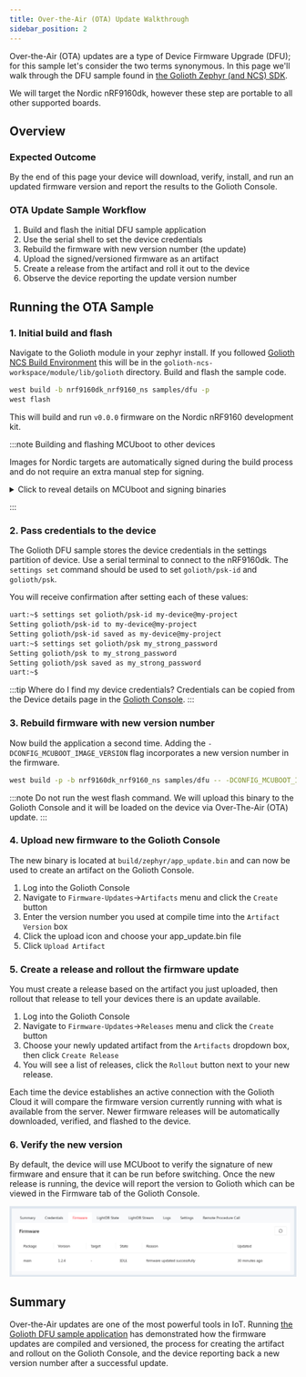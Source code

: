 ```yaml
---
title: Over-the-Air (OTA) Update Walkthrough
sidebar_position: 2
---
```


Over-the-Air (OTA) updates are a type of Device Firmware Upgrade (DFU); for this
sample let's consider the two terms synonymous. In this page we'll walk through
the DFU sample found in [the Golioth Zephyr (and NCS)
SDK](https://github.com/golioth/golioth-zephyr-sdk/tree/main/samples/dfu).

We will target the Nordic nRF9160dk, however these step are portable to all
other supported boards.

## Overview

### Expected Outcome

By the end of this page your device will download, verify, install, and run an
updated firmware version and report the results to the Golioth Console.

### OTA Update Sample Workflow

1. Build and flash the initial DFU sample application
2. Use the serial shell to set the device credentials
3. Rebuild the firmware with new version number (the update)
4. Upload the signed/versioned firmware as an artifact
5. Create a release from the artifact and roll it out to the device
6. Observe the device reporting the update version number

## Running the OTA Sample

### 1. Initial build and flash

Navigate to the Golioth module in your zephyr install. If you followed [Golioth
NCS Build Environment](/firmware/zephyr-device-sdk/build-environment/zephyr-ncs)
this will be in the `golioth-ncs-workspace/module/lib/golioth` directory. Build
and flash the sample code.

```bash
west build -b nrf9160dk_nrf9160_ns samples/dfu -p
west flash
```

This will build and run `v0.0.0` firmware on the Nordic nRF9160 development kit.

:::note Building and flashing MCUboot to other devices

Images for Nordic targets are automatically signed during the build process and
do not require an extra manual step for signing.

<details>
<summary>Click to reveal details on MCUboot and signing binaries</summary>

The README in the Golioth DFU sample discusses [building MCUBoot for other architectures](https://github.com/golioth/golioth-zephyr-sdk/tree/main/samples/dfu#using-with-zephyr).

Signing application code is also discussed in the sample's README. It should
follow a process similar to the following:

```bash
# After building your app image, sign the binary:
west sign -t imgtool -- --key WEST_ROOT/bootloader/mcuboot/root-rsa-2048.pem
# Flash a signed app to a device already running the MCUboot bootloader:
west flash --bin-file build/zephyr/zephyr.signed.bin --hex-file build/zephyr/zephyr.signed.hex
```

</details>

:::

### 2. Pass credentials to the device

The Golioth DFU sample stores the device credentials in the settings partition
of device. Use a serial terminal to connect to the nRF9160dk. The `settings set` command should be used to set `golioth/psk-id` and `golioth/psk`.

You will receive confirmation after setting each of these values:

```bash
uart:~$ settings set golioth/psk-id my-device@my-project
Setting golioth/psk-id to my-device@my-project
Setting golioth/psk-id saved as my-device@my-project
uart:~$ settings set golioth/psk my_strong_password
Setting golioth/psk to my_strong_password
Setting golioth/psk saved as my_strong_password
uart:~$
```

:::tip Where do I find my device credentials?
Credentials can be copied from the Device details page in the [Golioth
Console](https://console.golioth.io).
:::

### 3. Rebuild firmware with new version number

Now build the application a second time. Adding the
`-DCONFIG_MCUBOOT_IMAGE_VERSION` flag incorporates a new version number in the
firmware.

```bash
west build -p -b nrf9160dk_nrf9160_ns samples/dfu -- -DCONFIG_MCUBOOT_IMAGE_VERSION=\"1.2.3\"
```

:::note
Do not run the west flash command. We will upload this binary to the
Golioth Console and it will be loaded on the device via Over-The-Air (OTA)
update.
:::

### 4. Upload new firmware to the Golioth Console

The new binary is located at `build/zephyr/app_update.bin` and can now be used
to create an artifact on the Golioth Console.

1. Log into the Golioth Console
2. Navigate to `Firmware-Updates`&rarr;`Artifacts` menu and click the `Create` button
3. Enter the version number you used at compile time into the `Artifact Version`
   box
4. Click the upload icon and choose your app_update.bin file
5. Click `Upload Artifact`

### 5. Create a release and rollout the firmware update

You must create a release based on the artifact you just uploaded, then rollout
that release to tell your devices there is an update available.

1. Log into the Golioth Console
2. Navigate to `Firmware-Updates`&rarr;`Releases` menu and click the `Create` button
3. Choose your newly updated artifact from the `Artifacts` dropdown box, then
   click `Create Release`
4. You will see a list of releases, click the `Rollout` button next to your new
   release.

Each time the device establishes an active connection with the Golioth Cloud it
will compare the firmware version currently running with what is available from
the server. Newer firmware releases will be automatically downloaded, verified,
and flashed to the device.

### 6. Verify the new version

By default, the device will use MCUboot to verify the signature of new firmware
and ensure that it can be run before switching. Once the new release is running,
the device will report the version to Golioth which can be viewed in the
Firmware tab of the Golioth Console.

![Golioth Console showing firmware version](../assets/golioth-console-firmware-version.jpg)

## Summary

Over-the-Air updates are one of the most powerful tools in IoT. Running [the
Golioth DFU sample
application](https://github.com/golioth/golioth-zephyr-sdk/tree/main/samples/dfu)
has demonstrated how the firmware updates are compiled and versioned, the
process for creating the artifact and rollout on the Golioth Console, and the
device reporting back a new version number after a successful update.
